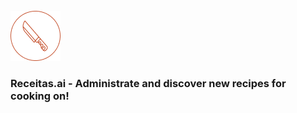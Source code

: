 <br />
<img src="documents/receitas-logo.png" width="80"/>


### Receitas.ai - Administrate and discover new recipes for cooking on!

